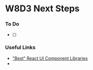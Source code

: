 # W8D3 Next Steps

### To Do
- [ ] 

### Useful Links
* ["Best" React UI Component Libraries](https://www.codeinwp.com/blog/react-ui-component-libraries-frameworks/)
* []()
